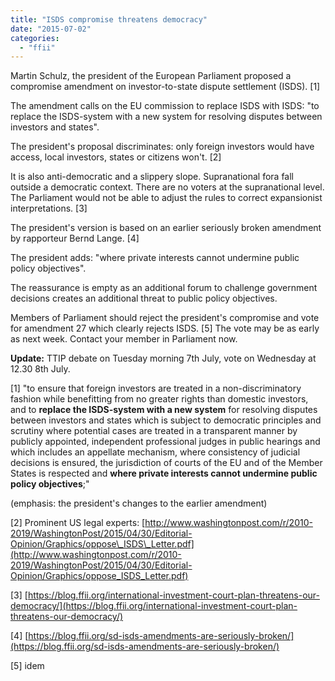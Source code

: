 ```yaml
---
title: "ISDS compromise threatens democracy"
date: "2015-07-02"
categories: 
  - "ffii"
---
```


Martin Schulz, the president of the European Parliament proposed a compromise amendment on investor-to-state dispute settlement (ISDS). \[1\]

The amendment calls on the EU commission to replace ISDS with ISDS: "to replace the ISDS-system with a new system for resolving disputes between investors and states".

The president's proposal discriminates: only foreign investors would have access, local investors, states or citizens won't. \[2\]

It is also anti-democratic and a slippery slope. Supranational fora fall outside a democratic context. There are no voters at the supranational level. The Parliament would not be able to adjust the rules to correct expansionist interpretations. \[3\]

The president's version is based on an earlier seriously broken amendment by rapporteur Bernd Lange. \[4\]

The president adds: "where private interests cannot undermine public policy objectives".

The reassurance is empty as an additional forum to challenge government decisions creates an additional threat to public policy objectives.

Members of Parliament should reject the president's compromise and vote for amendment 27 which clearly rejects ISDS. \[5\] The vote may be as early as next week. Contact your member in Parliament now.

**Update:** TTIP debate on Tuesday morning 7th July, vote on Wednesday at 12.30 8th July.

\[1\] "to ensure that foreign investors are treated in a non-discriminatory fashion while benefitting from no greater rights than domestic investors, and to **replace the ISDS-system with a new system** for resolving disputes between investors and states which is subject to democratic principles and scrutiny where potential cases are treated in a transparent manner by publicly appointed, independent professional judges in public hearings and which includes an appellate mechanism, where consistency of judicial decisions is ensured, the jurisdiction of courts of the EU and of the Member States is respected and **where private interests cannot undermine public policy objectives**;"

(emphasis: the president's changes to the earlier amendment)

\[2\] Prominent US legal experts: [http://www.washingtonpost.com/r/2010-2019/WashingtonPost/2015/04/30/Editorial-Opinion/Graphics/oppose\_ISDS\_Letter.pdf](http://www.washingtonpost.com/r/2010-2019/WashingtonPost/2015/04/30/Editorial-Opinion/Graphics/oppose_ISDS_Letter.pdf)

\[3\] [https://blog.ffii.org/international-investment-court-plan-threatens-our-democracy/](https://blog.ffii.org/international-investment-court-plan-threatens-our-democracy/)

\[4\] [https://blog.ffii.org/sd-isds-amendments-are-seriously-broken/](https://blog.ffii.org/sd-isds-amendments-are-seriously-broken/)

\[5\] idem

